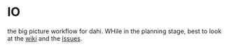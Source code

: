 # IO
the big picture workflow for dahi.  WHile in the planning stage, best to look at the [wiki](https://github.com/digiah/IO/wiki) and the [issues](https://github.com/digiah/IO/issues).  
